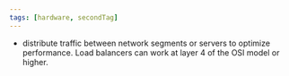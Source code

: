 ```yaml
---
tags: [hardware, secondTag]
---
```

- distribute traffic between network segments or servers to optimize performance. Load balancers can work at layer 4 of the OSI model or higher.